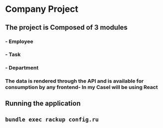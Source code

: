 # Company  Project
## The project is Composed of 3 modules
### - Employee
### - Task
### - Department

### The data is rendered through the API and is available for consumption by any frontend- In my CaseI will be using React

## Running the application 

## ` bundle exec rackup config.ru `



